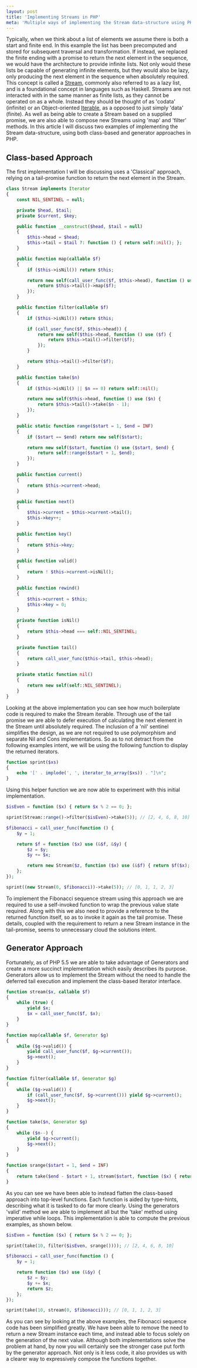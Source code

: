 ```yaml
---
layout: post
title: 'Implementing Streams in PHP'
meta: 'Multiple ways of implementing the Stream data-structure using PHP'
---
```


Typically, when we think about a list of elements we assume there is both a start and finite end.
In this example the list has been precomputed and stored for subsequent traversal and transformation.
If instead, we replaced the finite ending with a promise to return the next element in the sequence, we would have the architecture to provide infinite lists. <!--more-->
Not only would these lists be capable of generating infinite elements, but they would also be lazy, only producing the next element in the sequence when absolutely required.
This concept is called a [Stream](<http://en.wikipedia.org/wiki/Stream_(computing)>), commonly also referred to as a lazy list, and is a foundational concept in languages such as Haskell.
Streams are not interacted with in the same manner as finite lists, as they cannot be operated on as a whole.
Instead they should be thought of as 'codata' (infinite) or an Object-oriented [Iterable](http://en.wikipedia.org/wiki/Iterator), as a opposed to just simply 'data' (finite).
As well as being able to create a Stream based on a supplied promise, we are also able to compose new Streams using 'map' and 'filter' methods.
In this article I will discuss two examples of implementing the Stream data-structure, using both class-based and generator approaches in PHP.

## Class-based Approach

The first implementation I will be discussing uses a 'Classical' approach, relying on a tail-promise function to return the next element in the Stream.

```php
class Stream implements Iterator
{
    const NIL_SENTINEL = null;

    private $head, $tail;
    private $current, $key;

    public function __construct($head, $tail = null)
    {
        $this->head = $head;
        $this->tail = $tail ?: function () { return self::nil(); };
    }

    public function map(callable $f)
    {
        if ($this->isNil()) return $this;

        return new self(call_user_func($f, $this->head), function () use ($f) {
            return $this->tail()->map($f);
        });
    }

    public function filter(callable $f)
    {
        if ($this->isNil()) return $this;

        if (call_user_func($f, $this->head)) {
            return new self($this->head, function () use ($f) {
                return $this->tail()->filter($f);
            });
        }

        return $this->tail()->filter($f);
    }

    public function take($n)
    {
        if ($this->isNil() || $n == 0) return self::nil();

        return new self($this->head, function () use ($n) {
            return $this->tail()->take($n - 1);
        });
    }

    public static function range($start = 1, $end = INF)
    {
        if ($start == $end) return new self($start);

        return new self($start, function () use ($start, $end) {
            return self::range($start + 1, $end);
        });
    }

    public function current()
    {
        return $this->current->head;
    }

    public function next()
    {
        $this->current = $this->current->tail();
        $this->key++;
    }

    public function key()
    {
        return $this->key;
    }

    public function valid()
    {
        return ! $this->current->isNil();
    }

    public function rewind()
    {
        $this->current = $this;
        $this->key = 0;
    }

    private function isNil()
    {
        return $this->head === self::NIL_SENTINEL;
    }

    private function tail()
    {
        return call_user_func($this->tail, $this->head);
    }

    private static function nil()
    {
        return new self(self::NIL_SENTINEL);
    }
}
```

Looking at the above implementation you can see how much boilerplate code is required to make the Stream iterable.
Through use of the tail promise we are able to defer execution of calculating the next element in the Stream until absolutely required.
The inclusion of a 'nil' sentinel simplifies the design, as we are not required to use polymorphism and separate Nil and Cons implementations.
So as to not detract from the following examples intent, we will be using the following function to display the returned iterators.

```php
function sprint($xs)
{
    echo '[' . implode(', ', iterator_to_array($xs)) . "]\n";
}
```

Using this helper function we are now able to experiment with this initial implementation.

```php
$isEven = function ($x) { return $x % 2 == 0; };

sprint(Stream::range()->filter($isEven)->take(5)); // [2, 4, 6, 8, 10]

$fibonacci = call_user_func(function () {
    $y = 1;

    return $f = function ($x) use (&$f, &$y) {
        $z = $y;
        $y += $x;

        return new Stream($z, function ($x) use (&$f) { return $f($x); });
    };
});

sprint((new Stream(0, $fibonacci))->take(5)); // [0, 1, 1, 2, 3]
```

To implement the Fibonacci sequence stream using this approach we are required to use a self-invoked function to wrap the previous value state required.
Along with this we also need to provide a reference to the returned function itself, so as to invoke it again as the tail promise.
These details, coupled with the requirement to return a new Stream instance in the tail-promise, seems to unnecessary cloud the solutions intent.

## Generator Approach

Fortunately, as of PHP 5.5 we are able to take advantage of Generators and create a more succinct implementation which easily describes its purpose.
Generators allow us to implement the Stream without the need to handle the deferred tail execution and implement the class-based Iterator interface.

```php
function stream($x, callable $f)
{
    while (true) {
        yield $x;
        $x = call_user_func($f, $x);
    }
}

function map(callable $f, Generator $g)
{
    while ($g->valid()) {
        yield call_user_func($f, $g->current());
        $g->next();
    }
}

function filter(callable $f, Generator $g)
{
    while ($g->valid()) {
        if (call_user_func($f, $g->current())) yield $g->current();
        $g->next();
    }
}

function take($n, Generator $g)
{
    while ($n--) {
        yield $g->current();
        $g->next();
    }
}

function srange($start = 1, $end = INF)
{
    return take($end - $start + 1, stream($start, function ($x) { return $x + 1; }));
}
```

As you can see we have been able to instead flatten the class-based approach into top-level functions.
Each function is aided by type-hints, describing what it is tasked to do far more clearly.
Using the generators 'valid' method we are able to implement all but the 'take' method using imperative while loops.
This implementation is able to compute the previous examples, as shown below.

```php
$isEven = function ($x) { return $x % 2 == 0; };

sprint(take(10, filter($isEven, srange()))); // [2, 4, 6, 8, 10]

$fibonacci = call_user_func(function () {
    $y = 1;

    return function ($x) use (&$y) {
        $z = $y;
        $y += $x;
        return $z;
    };
});

sprint(take(10, stream(0, $fibonacci))); // [0, 1, 1, 2, 3]
```

As you can see by looking at the above examples, the Fibonacci sequence code has been simplified greatly.
We have been able to remove the need to return a new Stream instance each time, and instead able to focus solely on the generation of the next value.
Although both implementations solve the problem at hand, by now you will certainly see the stronger case put forth by the generator approach.
Not only is it less code, it also provides us with a clearer way to expressively compose the functions together.
